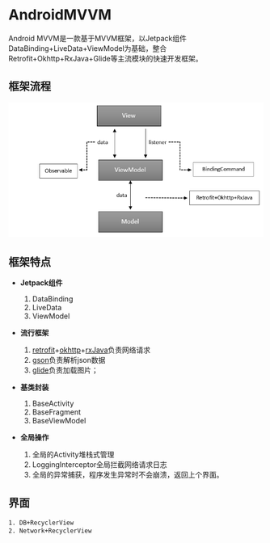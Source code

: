 # AndroidMVVM
Android MVVM是一款基于MVVM框架，以Jetpack组件DataBinding+LiveData+ViewModel为基础，整合Retrofit+Okhttp+RxJava+Glide等主流模块的快速开发框架。

## 框架流程
![](./img/fc.png)

## 框架特点
- **Jetpack组件**

	1. DataBinding
	2. LiveData
    3. ViewModel

- **流行框架**

	1. [retrofit](https://github.com/square/retrofit)+[okhttp](https://github.com/square/okhttp)+[rxJava](https://github.com/ReactiveX/RxJava)负责网络请求
	2. [gson](https://github.com/google/gson)负责解析json数据
    3. [glide](https://github.com/bumptech/glide)负责加载图片；

- **基类封装**

	1. BaseActivity
	2. BaseFragment
    3. BaseViewModel

- **全局操作**

	1. 全局的Activity堆栈式管理
	2. LoggingInterceptor全局拦截网络请求日志
    3. 全局的异常捕获，程序发生异常时不会崩溃，返回上个界面。

## 界面

    1. DB+RecyclerView
    2. Network+RecyclerView